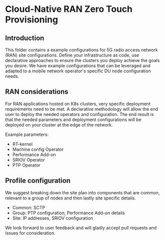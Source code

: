 # Cloud-Native RAN Zero Touch Provisioning

## Introduction

This folder contains a example configurations for 5G radio access network (RAN) site configurations.  Define your infrastructure as code, use declarative approaches to ensure the clusters you deploy achieve the goals you desire.  We have example configurations that can be leveraged and adapted to a mobile network operator's specific DU node configuration needs.

## RAN considerations

For RAN applications hosted on K8s clusters, very specific deployment requirements need to be met.  A declarative methodology will allow the end user to deploy the needed operators and configuration.  The end result is that the needed parameters and deployment configurations will be deployed on your cluster at the edge of the network.  

Example parameters:

* RT-kernel
* Machine config Operator
* Performance Add-on
* SRIOV Operator
* PTP Operator

## Profile configuration

We suggest breaking down the site plan into components that are common, relevant to a group of nodes and then lastly site specific details.

* Common: SCTP
* Group: PTP configuration, Performance Add-on details
* Site: IP addresses, SRIOV configuration

We look forward to user feedback and will gladly accept pull requests and issues for consideration.
